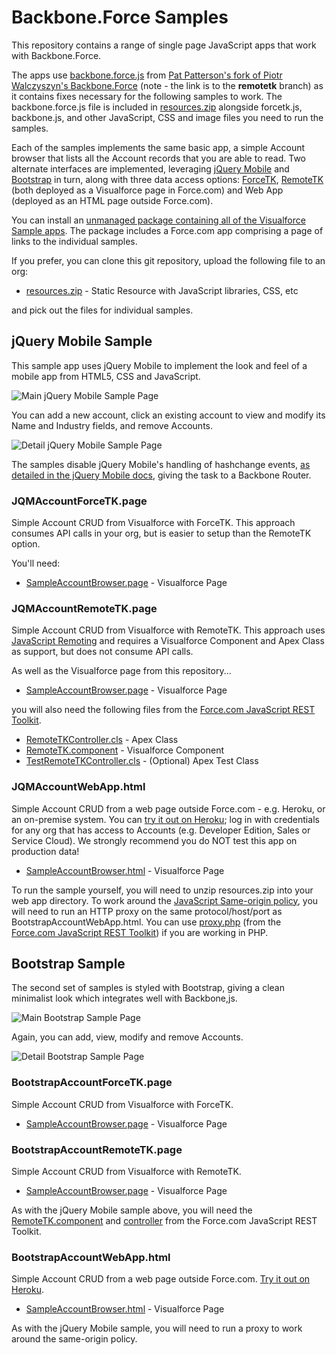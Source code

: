 # Backbone.Force Samples

This repository contains a range of single page JavaScript apps that work with Backbone.Force.

The apps use [backbone.force.js](https://github.com/metadaddy-sfdc/Backbone.Force/blob/remotetk/backbone.force.js) from [Pat Patterson's fork of Piotr Walczyszyn's Backbone.Force](https://github.com/metadaddy-sfdc/Backbone.Force/tree/remotetk) (note - the link is to the **remotetk** branch) as it contains fixes necessary for the following samples to work. The backbone.force.js file is included in [resources.zip](https://github.com/developerforce/Backbone.Force/blob/master/samples/resources.zip) alongside forcetk.js, backbone.js, and other JavaScript, CSS and image files you need to run the samples.

Each of the samples implements the same basic app, a simple Account browser that lists all the Account records that you are able to read. Two alternate interfaces are implemented, leveraging [jQuery Mobile](http://jquerymobile.com/) and [Bootstrap](http://twitter.github.com/bootstrap/) in turn, along with three data access options: [ForceTK](http://blogs.developerforce.com/developer-relations/2011/03/calling-the-rest-api-from-javascript-in-visualforce-pages.html), [RemoteTK](http://blogs.developerforce.com/developer-relations/2012/10/not-calling-the-rest-api-from-javascript-in-visualforce-pages.html) (both deployed as a Visualforce page in Force.com) and Web App (deployed as an HTML page outside Force.com).

You can install an [unmanaged package containing all of the Visualforce Sample apps](https://login.salesforce.com/packaging/installPackage.apexp?p0=04ti0000000UNKW). The package includes a Force.com app comprising a page of links to the individual samples.

If you prefer, you can clone this git repository, upload the following file to an org:

* [resources.zip](https://github.com/developerforce/Backbone.Force/blob/master/samples/resources.zip) - Static Resource with JavaScript libraries, CSS, etc

and pick out the files for individual samples.

## jQuery Mobile Sample

This sample app uses jQuery Mobile to implement the look and feel of a mobile app from HTML5, CSS and JavaScript.

![Main jQuery Mobile Sample Page](http://developerforce.github.com/Backbone.Force-Samples/jqm-main.png)

You can add a new account, click an existing account to view and modify its Name and Industry fields, and remove Accounts.

![Detail jQuery Mobile Sample Page](http://developerforce.github.com/Backbone.Force-Samples/jqm-detail.png)

The samples disable jQuery Mobile's handling of hashchange events, [as detailed in the jQuery Mobile docs](http://view.jquerymobile.com/1.3.0/docs/examples/backbone-require/index.php), giving the task to a Backbone Router.

### JQMAccountForceTK.page

Simple Account CRUD from Visualforce with ForceTK. This approach consumes API calls in your org, but is easier to setup than the RemoteTK option.

You'll need:

* [SampleAccountBrowser.page](https://github.com/developerforce/Backbone.Force/blob/master/samples/jquerymobile/forcetk/SampleAccountBrowser.page) - Visualforce Page

### JQMAccountRemoteTK.page

Simple Account CRUD from Visualforce with RemoteTK. This approach uses [JavaScript Remoting](http://www.salesforce.com/us/developer/docs/pages/Content/pages_js_remoting.htm) and requires a Visualforce Component and Apex Class as support, but does not consume API calls.

As well as the Visualforce page from this repository...

* [SampleAccountBrowser.page](https://github.com/developerforce/Backbone.Force/blob/master/samples/jquerymobile/remotetk/SampleAccountBrowser.page) - Visualforce Page

you will also need the following files from the [Force.com JavaScript REST Toolkit](https://github.com/developerforce/Force.com-JavaScript-REST-Toolkit).

* [RemoteTKController.cls](https://github.com/developerforce/Force.com-JavaScript-REST-Toolkit/blob/master/RemoteTKController.cls) - Apex Class
* [RemoteTK.component](https://github.com/developerforce/Force.com-JavaScript-REST-Toolkit/blob/master/RemoteTK.component) - Visualforce Component
* [TestRemoteTKController.cls](https://github.com/developerforce/Force.com-JavaScript-REST-Toolkit/blob/master/TestRemoteTKController.cls) - (Optional) Apex Test Class

### JQMAccountWebApp.html

Simple Account CRUD from a web page outside Force.com - e.g. Heroku, or an on-premise system. You can [try it out on Heroku](https://backbone-force-samples.herokuapp.com/JQMAccountWebApp.html); log in with credentials for any org that has access to Accounts (e.g. Developer Edition, Sales or Service Cloud). We strongly recommend you do NOT test this app on production data!

* [SampleAccountBrowser.html](https://github.com/developerforce/Backbone.Force/blob/master/samples/jquerymobile/SampleAccountBrowser.html) - Visualforce Page

To run the sample yourself, you will need to unzip resources.zip into your web app directory. To work around the [JavaScript Same-origin policy](https://developer.mozilla.org/en-US/docs/JavaScript/Same_origin_policy_for_JavaScript), you will need to run an HTTP proxy on the same protocol/host/port as BootstrapAccountWebApp.html. You can use [proxy.php](https://github.com/developerforce/Force.com-JavaScript-REST-Toolkit/blob/master/proxy.php) (from the [Force.com JavaScript REST Toolkit](https://github.com/developerforce/Force.com-JavaScript-REST-Toolkit)) if you are working in PHP.

## Bootstrap Sample

The second set of samples is styled with Bootstrap, giving a clean minimalist look which integrates well with Backbone,js.

![Main Bootstrap Sample Page](http://developerforce.github.com/Backbone.Force-Samples/main-page.png)

Again, you can add, view, modify and remove Accounts.

![Detail Bootstrap Sample Page](http://developerforce.github.com/Backbone.Force/detail-page.png)

### BootstrapAccountForceTK.page

Simple Account CRUD from Visualforce with ForceTK.

* [SampleAccountBrowser.page](https://github.com/developerforce/Backbone.Force/blob/master/samples/bootstrap/forcetk/SampleAccountBrowser.page) - Visualforce Page

### BootstrapAccountRemoteTK.page

Simple Account CRUD from Visualforce with RemoteTK.

* [SampleAccountBrowser.page](https://github.com/developerforce/Backbone.Force/blob/master/bootstrap/remotetk/SampleAccountBrowser.page) - Visualforce Page

As with the jQuery Mobile sample above, you will need the [RemoteTK.component](https://github.com/developerforce/Force.com-JavaScript-REST-Toolkit/blob/master/RemoteTK.component) and [controller](https://github.com/developerforce/Force.com-JavaScript-REST-Toolkit/blob/master/RemoteTKController.cls) from the Force.com JavaScript REST Toolkit.

### BootstrapAccountWebApp.html

Simple Account CRUD from a web page outside Force.com. [Try it out on Heroku](https://backbone-force-samples.herokuapp.com/BootstrapAccountWebApp.html).

* [SampleAccountBrowser.html](https://github.com/developerforce/Backbone.Force/blob/master/samples/SampleAccountBrowser.html) - Visualforce Page

As with the jQuery Mobile sample, you will need to run a proxy to work around the same-origin policy.
